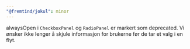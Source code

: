 ```yaml
---
"@fremtind/jokul": minor
---
```


alwaysOpen i `CheckboxPanel` og `RadioPanel` er markert som deprecated. Vi ønsker ikke lenger å skjule informasjon for brukerne før de tar et valg i en flyt.
